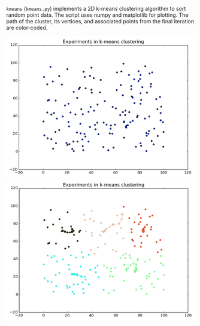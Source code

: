 `kmeans` (`kmeans.py`) implements a 2D k-means clustering algorithm to sort random point data. 
The script uses numpy and matplotlib for plotting. 
The path of the cluster, its vertices, and associated points from the final iteration are color-coded. 

![k-means sample 2](https://github.com/markedwinharvey/k-means/blob/master/media/kmeans1.png)
![k-means sample 2](https://github.com/markedwinharvey/k-means/blob/master/media/kmeans2.png)